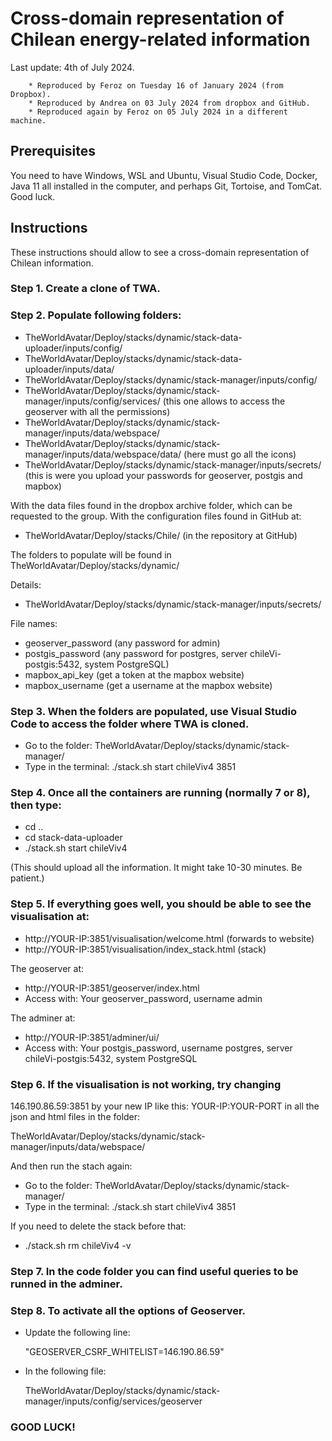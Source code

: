 # Cross-domain representation of Chilean energy-related information

Last update: 4th of July 2024. 

        * Reproduced by Feroz on Tuesday 16 of January 2024 (from Dropbox). 
        * Reproduced by Andrea on 03 July 2024 from dropbox and GitHub. 
        * Reproduced again by Feroz on 05 July 2024 in a different machine.

## Prerequisites
You need to have Windows, WSL and Ubuntu, Visual Studio Code, Docker, Java 11 all installed in the computer, 
and perhaps Git, Tortoise, and TomCat. Good luck.

## Instructions

These instructions should allow to see a cross-domain representation of Chilean information.


### Step 1. Create a clone of TWA.
### Step 2. Populate following folders:

* TheWorldAvatar/Deploy/stacks/dynamic/stack-data-uploader/inputs/config/
* TheWorldAvatar/Deploy/stacks/dynamic/stack-data-uploader/inputs/data/
* TheWorldAvatar/Deploy/stacks/dynamic/stack-manager/inputs/config/
* TheWorldAvatar/Deploy/stacks/dynamic/stack-manager/inputs/config/services/  (this one allows to access the geoserver with all the permissions)
* TheWorldAvatar/Deploy/stacks/dynamic/stack-manager/inputs/data/webspace/
* TheWorldAvatar/Deploy/stacks/dynamic/stack-manager/inputs/data/webspace/data/ (here must go all the icons)
* TheWorldAvatar/Deploy/stacks/dynamic/stack-manager/inputs/secrets/   (this is were you upload your passwords for geoserver, postgis and mapbox)

With the data files found in the dropbox archive folder, which can be requested to the group.
With the configuration files found in GitHub at:

* TheWorldAvatar/Deploy/stacks/Chile/ (in the repository at GitHub)


The folders to populate will be found in TheWorldAvatar/Deploy/stacks/dynamic/

Details:

* TheWorldAvatar/Deploy/stacks/dynamic/stack-manager/inputs/secrets/

  
File names:

* geoserver_password   (any password for admin)
* postgis_password     (any password for postgres, server chileVi-postgis:5432, system PostgreSQL)
* mapbox_api_key        (get a token at the mapbox website)
* mapbox_username       (get a username at the mapbox website)


### Step 3. When the folders are populated, use Visual Studio Code to access the folder where TWA is cloned.

* Go to the folder: TheWorldAvatar/Deploy/stacks/dynamic/stack-manager/
* Type in the terminal: ./stack.sh start chileViv4 3851

### Step 4. Once all the containers are running (normally 7 or 8), then type:

* cd ..
* cd stack-data-uploader 
* ./stack.sh start chileViv4
  
(This should upload all the information. It might take 10-30 minutes. Be patient.)

### Step 5. If everything goes well, you should be able to see the visualisation at:
* http://YOUR-IP:3851/visualisation/welcome.html   (forwards to website)
* http://YOUR-IP:3851/visualisation/index_stack.html  (stack)
  
The geoserver at: 
* http://YOUR-IP:3851/geoserver/index.html
* Access with: Your geoserver_password, username admin 

The adminer at:
* http://YOUR-IP:3851/adminer/ui/
* Access with: Your postgis_password, username postgres, server chileVi-postgis:5432, system PostgreSQL

### Step 6. If the visualisation is not working, try changing 
146.190.86.59:3851 by your new IP like this: YOUR-IP:YOUR-PORT 
in all the json and html files in the folder:

TheWorldAvatar/Deploy/stacks/dynamic/stack-manager/inputs/data/webspace/

And then run the stach again:
* Go to the folder: TheWorldAvatar/Deploy/stacks/dynamic/stack-manager/
* Type in the terminal: ./stack.sh start chileViv4 3851

If you need to delete the stack before that:
* ./stack.sh rm chileViv4 -v

### Step 7. In the code folder you can find useful queries to be runned in the adminer. 

### Step 8. To activate all the options of Geoserver.
* Update the following line:

  "GEOSERVER_CSRF_WHITELIST=146.190.86.59"
* In the following file:

  TheWorldAvatar/Deploy/stacks/dynamic/stack-manager/inputs/config/services/geoserver

### GOOD LUCK!






